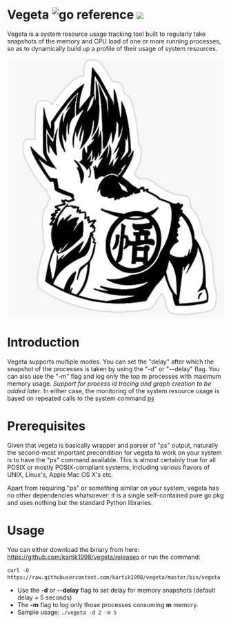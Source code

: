 # Vegeta ![go reference](https://img.shields.io/badge/go-reference-blue) ![](https://img.shields.io/badge/process-memory%20tracking-green)

Vegeta is a system resource usage tracking tool built to regularly take snapshots of the memory and CPU load of one or more running processes, so as to dynamically build up a profile of their usage of system resources.

<p align="center"> <img src = "./assets/vlogo.jpeg" height=600 /> </p>

# Introduction
Vegeta supports multiple modes. You can set the "delay" after which the snapshot of the processes is taken by using the "-d" or "--delay" flag. You can also use the "-m" flag and log only the top m processes with maximum memory usage. *Support for process id tracing and graph creation to be added later*. In either case, the monitoring of the system resource usage is based on repeated calls to the system command [ps](https://en.wikipedia.org/wiki/Ps_(Unix))

# Prerequisites
Given that vegeta is basically wrapper and parser of "ps" output, naturally the second-most important precondition for vegeta to work on your system is to have the "ps" command available. This is almost certainly true for all POSIX or mostly POSIX-compliant systems, including various flavors of UNIX, Linux's, Apple Mac OS X's etc.

Apart from requiring "ps" or something similar on your system, vegeta has no other dependencies whatsoever: it is a single self-contained pure go pkg and uses nothing but the standard Python libraries.

# Usage
You can either download the binary from here: https://github.com/kartik1998/vegeta/releases or run the command: 
```
curl -O https://raw.githubusercontent.com/kartik1998/vegeta/master/bin/vegeta
```

* Use the **-d** or **--delay** flag to set delay for memory snapshots (default delay = 5 seconds)
* The **-m** flag to log only those processes consuming **m** memory.
* Sample usage: `./vegeta -d 2 -m 5`
